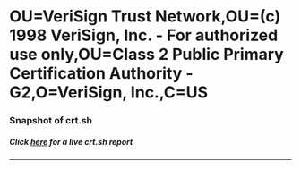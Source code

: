 # OU=VeriSign Trust Network,OU=(c) 1998 VeriSign\, Inc. - For authorized use only,OU=Class 2 Public Primary Certification Authority - G2,O=VeriSign\, Inc.,C=US
### Snapshot of crt.sh
##### Click [here](https://crt.sh/?serial=381192A5F6B73B3E9AEF3785FCECB032) for a live crt.sh report

---

